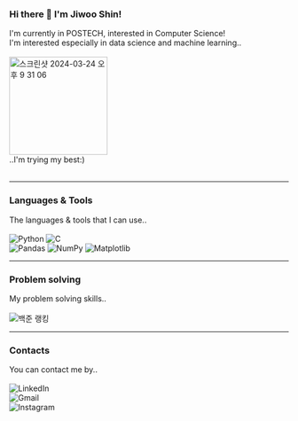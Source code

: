 ### Hi there 👋  I'm Jiwoo Shin!

I'm currently in POSTECH, interested in Computer Science!<br/>
I'm interested especially in data science and machine learning..
<br/>
<br/>
<img width="177" alt="스크린샷 2024-03-24 오후 9 31 06" src="https://github.com/sineri0220/sineri0220/assets/161854171/c078b58c-d450-40d3-bb9f-989386ced3dc">
<br/>
..I'm trying my best:)
<br/>
<br/>

---
### Languages & Tools
The languages & tools that I can use..
<br/>
<br/>
![Python](https://img.shields.io/badge/python-3670A0?style=for-the-badge&logo=python&logoColor=ffdd54)
![C](https://img.shields.io/badge/c-%2300599C.svg?style=for-the-badge&logo=c&logoColor=white)
<br/>
![Pandas](https://img.shields.io/badge/pandas-%23150458.svg?style=for-the-badge&logo=pandas&logoColor=white)
![NumPy](https://img.shields.io/badge/numpy-%23013243.svg?style=for-the-badge&logo=numpy&logoColor=white)
![Matplotlib](https://img.shields.io/badge/Matplotlib-%23ffffff.svg?style=for-the-badge&logo=Matplotlib&logoColor=black)

---

### Problem solving
My problem solving skills..
<br/>
<br/>
![백준 랭킹](http://mazassumnida.wtf/api/v2/generate_badge?boj=sineri0220)

---

### Contacts
You can contact me by..
<br/>
<br/>
![LinkedIn](https://img.shields.io/badge/linkedin-%230077B5.svg?style=for-the-badge&logo=linkedin&logoColor=white)
<br/>
![Gmail](https://img.shields.io/badge/Gmail-D14836?style=for-the-badge&logo=gmail&logoColor=white)
<br/>
![Instagram](https://img.shields.io/badge/Instagram-%23E4405F.svg?style=for-the-badge&logo=Instagram&logoColor=white)
<!--
**sineri0220/sineri0220** is a ✨ _special_ ✨ repository because its `README.md` (this file) appears on your GitHub profile.

Here are some ideas to get you started:

- 🔭 I’m currently working on ...
- 🌱 I’m currently learning ...
- 👯 I’m looking to collaborate on ...
- 🤔 I’m looking for help with ...
- 💬 Ask me about ...
- 📫 How to reach me: ...
- 😄 Pronouns: ...
- ⚡ Fun fact: ...
-->
